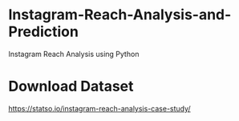 # Instagram-Reach-Analysis-and-Prediction
 Instagram Reach Analysis using Python

 # Download Dataset
 https://statso.io/instagram-reach-analysis-case-study/

